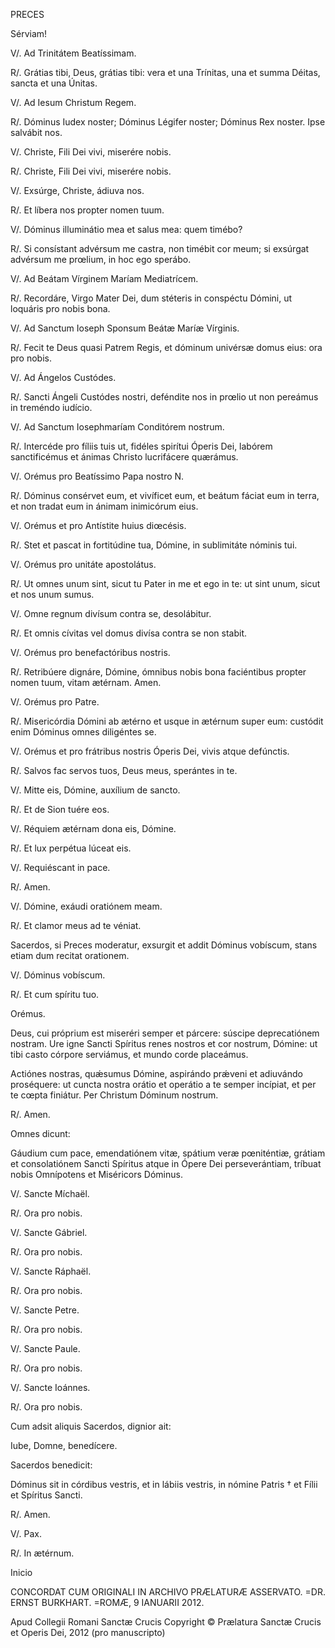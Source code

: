 PRECES

Sérviam!

V/.  Ad Trinitátem Beatíssimam.

R/. Grátias tibi, Deus, grátias tibi: vera et una Trínitas, una et summa Déitas, sancta et una Únitas.

V/.  Ad Iesum Christum Regem.

R/. Dóminus Iudex noster; Dóminus Légifer noster; Dóminus Rex noster. Ipse salvábit nos.

V/.  Christe, Fili Dei vivi, miserére nobis.

R/. Christe, Fili Dei vivi, miserére nobis.

V/.  Exsúrge, Christe, ádiuva nos.

R/. Et líbera nos propter nomen tuum.

V/.  Dóminus illuminátio mea et salus mea: quem timébo?

R/. Si consístant advérsum me castra, non timébit cor meum; si exsúrgat advérsum me prœlium, in hoc ego sperábo.

V/.  Ad Beátam Vírginem Maríam Mediatrícem.

R/. Recordáre, Virgo Mater Dei, dum stéteris in conspéctu Dómini, ut loquáris pro nobis bona.

V/.  Ad Sanctum Ioseph Sponsum Beátæ Maríæ Vírginis.

R/. Fecit te Deus quasi Patrem Regis, et dóminum univérsæ domus eius: ora pro nobis.

V/.  Ad Ángelos Custódes.

R/. Sancti Ángeli Custódes nostri, deféndite nos in prœlio ut non pereámus in treméndo iudício.

V/.  Ad Sanctum Iosephmaríam Conditórem nostrum.

R/. Intercéde pro fíliis tuis ut, fidéles spirítui Óperis Dei, labórem sanctificémus et ánimas Christo lucrifácere quærámus.

V/.  Orémus pro Beatíssimo Papa nostro N.

R/. Dóminus consérvet eum, et vivíficet eum, et beátum fáciat eum in terra, et non tradat eum in ánimam inimicórum eius.

V/.  Orémus et pro Antístite huius diœcésis.

R/. Stet et pascat in fortitúdine tua, Dómine, in sublimitáte nóminis tui.

V/.  Orémus pro unitáte apostolátus.

R/. Ut omnes unum sint, sicut tu Pater in me et ego in te: ut sint unum, sicut et nos unum sumus.

V/.  Omne regnum divísum contra se, desolábitur.

R/. Et omnis cívitas vel domus divísa contra se non stabit.

V/.  Orémus pro benefactóribus nostris.

R/. Retribúere dignáre, Dómine, ómnibus nobis bona faciéntibus propter nomen tuum, vitam ætérnam. Amen.

V/.  Orémus pro Patre.

R/. Misericórdia Dómini ab ætérno et usque in ætérnum super eum: custódit enim Dóminus omnes diligéntes se.

V/.  Orémus et pro frátribus nostris Óperis Dei, vivis atque defúnctis.

R/. Salvos fac servos tuos, Deus meus, sperántes in te.

V/.  Mitte eis, Dómine, auxílium de sancto.

R/. Et de Sion tuére eos.

V/.  Réquiem ætérnam dona eis, Dómine.

R/. Et lux perpétua lúceat eis.

V/.  Requiéscant in pace.

R/. Amen.

V/.  Dómine, exáudi oratiónem meam.

R/. Et clamor meus ad te véniat.

Sacerdos, si Preces moderatur, exsurgit et addit Dóminus vobíscum, stans etiam dum recitat orationem.

V/.  Dóminus vobíscum.

R/. Et cum spíritu tuo.

Orémus.

Deus, cui próprium est miseréri semper et párcere: súscipe deprecatiónem nostram. Ure igne Sancti Spíritus renes nostros et cor nostrum, Dómine: ut tibi casto córpore serviámus, et mundo corde placeámus.

Actiónes nostras, quǽsumus Dómine, aspirándo prǽveni et adiuvándo proséquere: ut cuncta nostra orátio et operátio a te semper incípiat, et per te cœpta finiátur. Per Christum Dóminum nostrum.

R/. Amen.

Omnes dicunt:

Gáudium cum pace, emendatiónem vitæ, spátium veræ pœniténtiæ, grátiam et consolatiónem Sancti Spíritus atque in Ópere Dei perseverántiam, tríbuat nobis Omnípotens et Miséricors Dóminus.

V/.  Sancte Míchaël.

R/. Ora pro nobis.

V/.  Sancte Gábriel.

R/. Ora pro nobis.

V/.  Sancte Ráphaël.

R/. Ora pro nobis.

V/.  Sancte Petre.

R/. Ora pro nobis.

V/.  Sancte Paule.

R/. Ora pro nobis.

V/.  Sancte Ioánnes.

R/. Ora pro nobis.

Cum adsit aliquis Sacerdos, dignior ait:

Iube, Domne, benedícere.

Sacerdos benedicit:

Dóminus sit in córdibus vestris, et in lábiis vestris, in nómine Patris † et Fílii et Spíritus Sancti.

R/. Amen.

V/.  Pax.

R/. In ætérnum.

Inicio

CONCORDAT CUM ORIGINALI IN ARCHIVO PRÆLATURÆ
ASSERVATO. =DR. ERNST BURKHART.
=ROMÆ, 9 IANUARII 2012.

Apud Collegii Romani Sanctæ Crucis
Copyright © Prælatura Sanctæ Crucis et Operis Dei, 2012
(pro manuscripto)